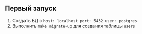 ## Первый запуск
1. Создать БД c ```host: localhost port: 5432 user: postgres``` 
2. Выполнить ```make migrate-up``` для создания таблицы ```users```
